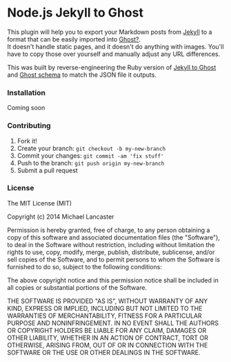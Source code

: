 Node.js Jekyll to Ghost
======================

This plugin will help you to export your Markdown posts from [Jekyll](http://jekyllrb.com) to a format that can be easily imported into [Ghost?](http://ghost.org). <br> 
It doesn't handle static pages, and it doesn't do anything with images. You'll have to copy those over yourself and manually adjust any URL differences.

This was built by reverse-engineering the Ruby version of [Jekyll to Ghost](https://github.com/redwallhp/Jekyll-to-Ghost/) and  [Ghost schema](https://github.com/TryGhost/Ghost/blob/master/core/server/data/schema.js) to match the JSON file it outputs.


### Installation

Coming soon

### Contributing
 
1. Fork it!
2. Create your branch: `git checkout -b my-new-branch`
3. Commit your changes: `git commit -am 'fix stuff'`
4. Push to the branch: `git push origin my-new-branch`
5. Submit a pull request


### License

The MIT License (MIT)

Copyright (c) 2014 Michael Lancaster

Permission is hereby granted, free of charge, to any person obtaining a copy
of this software and associated documentation files (the "Software"), to deal
in the Software without restriction, including without limitation the rights
to use, copy, modify, merge, publish, distribute, sublicense, and/or sell
copies of the Software, and to permit persons to whom the Software is
furnished to do so, subject to the following conditions:

The above copyright notice and this permission notice shall be included in all
copies or substantial portions of the Software.

THE SOFTWARE IS PROVIDED "AS IS", WITHOUT WARRANTY OF ANY KIND, EXPRESS OR
IMPLIED, INCLUDING BUT NOT LIMITED TO THE WARRANTIES OF MERCHANTABILITY,
FITNESS FOR A PARTICULAR PURPOSE AND NONINFRINGEMENT. IN NO EVENT SHALL THE
AUTHORS OR COPYRIGHT HOLDERS BE LIABLE FOR ANY CLAIM, DAMAGES OR OTHER
LIABILITY, WHETHER IN AN ACTION OF CONTRACT, TORT OR OTHERWISE, ARISING FROM,
OUT OF OR IN CONNECTION WITH THE SOFTWARE OR THE USE OR OTHER DEALINGS IN THE
SOFTWARE.



